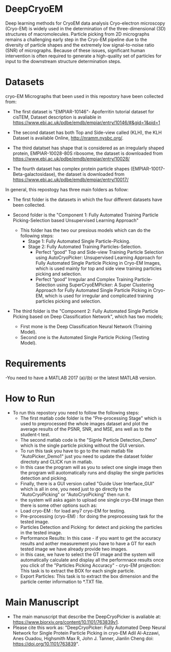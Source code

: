 # DeepCryoEM
Deep learning methods for CryoEM data analysis
Cryo-electron microscopy (Cryo-EM) is widely used in the determination of the three-dimensional (3D) structures of macromolecules. Particle picking from 2D micrographs remains a challenging early step in the Cryo-EM pipeline due to the diversity of particle shapes and the extremely low signal-to-noise ratio (SNR) of micrographs. Because of these issues, significant human intervention is often required to generate a high-quality set of particles for input to the downstream structure determination steps. 

# Datasets
cryo-EM Micrographs that been used in this repostory have been collected from:
  - The first dataset is "EMPIAR-10146"- Apoferritin tutorial dataset for cisTEM, Dataset description is avaliable in https://www.ebi.ac.uk/pdbe/emdb/empiar/entry/10146/#&gid=1&pid=1
  
  - The second dataset has both Top and Side-view called (KLH), the KLH Dataset is available Online, http://nramm.nysbc.org/.
  - The third datatset has shape that is considered as an irregularly shaped protein, EMPIAR-10028-80S ribosome, the dataset is downloaded from https://www.ebi.ac.uk/pdbe/emdb/empiar/entry/10028/
  - The fourth dataset has complex protein particle shapes (EMPIAR-10017-Beta-galactosidase), the dataset is downloaded from https://www.ebi.ac.uk/pdbe/emdb/empiar/entry/10017/

In general, this repostogy has three main folders as follow:
- The first folder is the datasets in which the four different datasets have been collected.
- Second folder is the "Component 1: Fully Automated Training Particle Picking-Selection based Unsupervised Learning Approach"
  - This folder has the two our presious models which can do the following steps:
    - Stage 1: Fully Automated Single Particle-Picking.
    - Stage 2: Fully Automated Training Particles-Selection. 
      - Perfect “good” Top and Side-view Training Particle Selection using AutoCryoPicker: Unsupervised Learning Approach for Fully Automated Single Particle Picking in Cryo-EM Images, which is used mainly for top and side view training particles picking and selection. 
      - Perfect “good” Irregular and Complex Training Particle-Selection using SuperCryoEMPicker: A Super Clustering Approach for Fully Automated Single Particle Picking in Cryo-EM, which is used for irregular and complicated training particles picking  and selection. 

- The third folder is the "Component 2: Fully Automated Single Particle Picking based on Deep Classification Network", which has two models;
  - First mone is the Deep Classification Neural Network (Training Model).
  - Second one is the Automated Single Particle Picking (Testing Model). 

# Requirements
-You need to have a MATLAB 2017 (a)/(b) or the latest MATLAB version. 

# How to Run
- To run this repostory you need to follow the following steps:
  - The first matlab code folder is the "Pre-processing Stage" which is used to preprocessed the whole images dataset and plot the average results of the PSNR, SNR, and MSE, ans well as to the student-t test. 
  - The second matlab code is the "Signle Particle Detection_Demo" which is the single particle picking without the GUI version. 
  - To run this task you have to go to the main matlab file "AutoPicker_Demo1" just you need to update the dataset folder directoty and CLICK run in matlab. 
  - In this case the program will as you to select one single image then the program will auotomatically runs and display the single particles detection and picking. 
  - Finally, there is a GUI version called "Guide User Interface_GUI" which is all in one, you need just to go directly to the "AutoCryoPicking" or "AutoCryoPicking" then run it. 
  - the system will asks again to upload one single cryo-EM image then there is some other options such as: 
  - Load cryo-EM : for load any7 cryo-EM for testing.
  - Pre-processing (cryo-EM) : for doing the preprocessing task for the tested image. 
  - Particles Detection and Picking: for detect and picking the particles in the tested image. 
  - Performance Results: In this case - if you want to get the accuracy results and aother measurement you have to have a GT for each tested image we have already provide two images. 
  - in this case, we have to select the GT image and the system will automatically calculate and display all the performnace results once you click of the "Particles Picking Accuracy" - cryo-EM projection: This task is to extract the BOX for each single particle. 
  - Export Particles: This task is to extract the box dimension and the particle center information to *.TXT file.

# Main Manuscript
- The main manuscript that describe the DeepCryoPicker is avaliable at: https://www.biorxiv.org/content/10.1101/763839v1.
- Please cite this work as: "DeepCryoPicker: Fully Automated Deep Neural Network for Single Protein Particle Picking in cryo-EM
Adil Al-Azzawi, Anes Ouadou, Highsmith Max R, John J. Tanner, Jianlin Cheng doi: https://doi.org/10.1101/763839".

